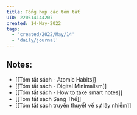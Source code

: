 ```yaml
---
title: Tổng hợp các tóm tắt
UID: 220514144207
created: 14-May-2022
tags:
  - 'created/2022/May/14'
  - 'daily/journal'
---
```

## Notes:
- [[Tóm tắt sách - Atomic Habits]]
- [[Tóm tắt sách - Digital Minimalism]]
- [[Tóm tắt sách - How to take smart notes]]
- [[Tóm tắt sách Sáng Thế]]
- [[Tóm tắt sách truyền thuyết về sự lây nhiễm]]


